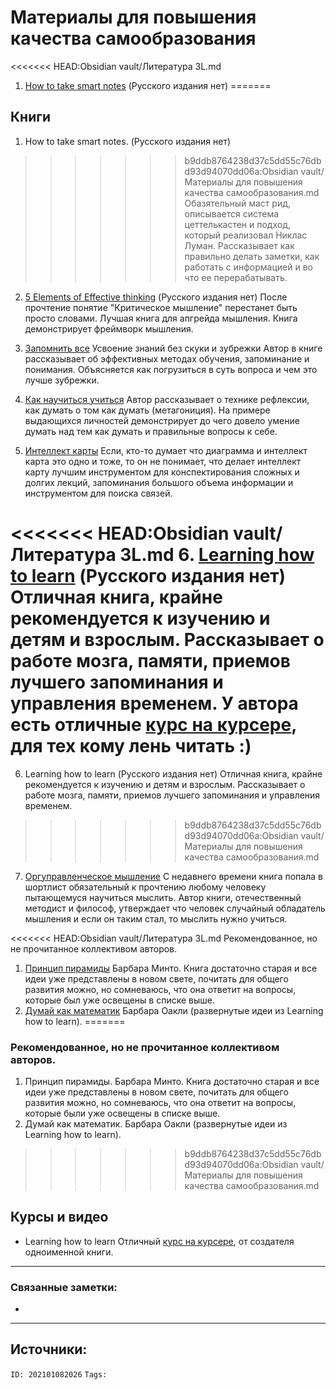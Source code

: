 # Материалы для повышения качества самообразования

<<<<<<< HEAD:Obsidian vault/Литература 3L.md
1. [How to take smart notes](https://www.amazon.com/How-Take-Smart-Notes-Nonfiction-ebook/dp/B06WVYW33Y/ref=sr_1_1?crid=AII25HSF0J4V&dchild=1&keywords=how+to+take+smart+notes&qid=1610768325&sprefix=how+to+take%2Caps%2C298&sr=8-1) (Русского издания нет)
=======
## Книги
1. How to take smart notes. (Русского издания нет)
>>>>>>> b9ddb8764238d37c5dd55c76dbd93d94070dd06a:Obsidian vault/Материалы для повышения качества самообразования.md
Обазятельный маст рид, описывается система цеттелькастен и подход, который реализовал Никлас Луман. Рассказывает как правильно делать заметки, как работать с информацией и во что ее перерабатывать. 

2. [5 Elements of Effective thinking](https://www.amazon.com/5-Elements-Effective-Thinking/dp/0691156662/ref=sr_1_1?crid=1FOP2DENQMX32&dchild=1&keywords=5+elements+of+effective+thinking&qid=1610768359&sprefix=5+elements%2Caps%2C260&sr=8-1) (Русского издания нет)
После прочтение понятие "Критическое мышление" перестанет быть просто словами. Лучшая книга для апгрейда мышления. Книга демонстрирует фреймворк мышления.

3. [Запомнить все](https://www.litres.ru/genri-rediger/zapomnit-vse-usvoenie-znaniy-bez-skuki-i-zubrezhki/) Усвоение знаний без скуки и зубрежки
Автор в книге рассказывает об эффективных методах обучения, запоминание и понимания. Объясняется как погрузиться в суть вопроса и чем это лучше зубрежки.

4. [Как научиться учиться](https://www.litres.ru/ulrih-bozer/kak-nauchitsya-uchitsya/)
Автор рассказывает о технике рефлексии, как думать о том как думать (метагониция). На примере выдающихся личностей демонстрирует до чего довело умение думать над тем как думать и правильные вопросы к себе.

5. [Интеллект карты](https://www.litres.ru/toni-buzen/intellekt-karty/)
Если, кто-то думает что диаграмма и интеллект карта это одно и тоже, то он не понимает, что делает интеллект карту лучшим инструментом для конспектирования сложных и долгих лекций, запоминания большого объема информации и инструментом для поиска связей.

<<<<<<< HEAD:Obsidian vault/Литература 3L.md
6. [Learning how to learn](https://www.amazon.com/Learning-How-Learn-Spending-Studying/dp/0143132547/ref=sr_1_1?crid=36H04PA7TFMQV&dchild=1&keywords=learning+how+to+learn&qid=1610768637&sprefix=learning+how+to%2Caps%2C267&sr=8-1) (Русского издания нет)
Отличная книга, крайне рекомендуется к изучению и детям и взрослым. Рассказывает о работе мозга, памяти, приемов лучшего запоминания и управления временем. У автора есть отличные [курс на курсере](https://www.coursera.org/learn/learning-how-to-learn), для тех кому лень читать :)
=======
6. Learning how to learn (Русского издания нет)
Отличная книга, крайне рекомендуется к изучению и детям и взрослым. Рассказывает о работе мозга, памяти, приемов лучшего запоминания и управления временем. 
>>>>>>> b9ddb8764238d37c5dd55c76dbd93d94070dd06a:Obsidian vault/Материалы для повышения качества самообразования.md

7. [Оргуправленческое мышление](https://www.litres.ru/georgiy-schedrovickiy/orgupravlencheskoe-myshlenie-ideologiya-metodologiya-tehnologiya/)
С недавнего времени книга попала в шортлист обязательный к прочтению любому человеку пытающемуся научиться мыслить. Автор книги, отечественный методист и философ, утверждает что человек случайный обладатель мышления и если он таким стал, то мыслить нужно учиться.

<<<<<<< HEAD:Obsidian vault/Литература 3L.md
Рекомендованное, но не прочитанное коллективом авторов.
1. [Принцип пирамиды](https://www.litres.ru/barbara-minto/princip-piramidy-minto-r-zolotye-pravila-myshleniya-delovogo/) Барбара Минто.
Книга достаточно старая и все идеи уже представлены в новом свете, почитать для общего развития можно, но сомневаюсь, что она ответит на вопросы, которые был уже освещены в списке выше.
3. [Думай как математик](https://www.litres.ru/barbara-oakli/dumay-kak-matematik-kak-reshat-lubye-zadachi-bystree-i-effektivnee/) Барбара Оакли (развернутые идеи из Learning how to learn).
=======
### Рекомендованное, но не прочитанное коллективом авторов.
1. Принцип пирамиды. Барбара Минто.
Книга достаточно старая и все идеи уже представлены в новом свете, почитать для общего развития можно, но сомневаюсь, что она ответит на вопросы, которые были уже освещены в списке выше.
3. Думай как математик. Барбара Оакли (развернутые идеи из Learning how to learn).
>>>>>>> b9ddb8764238d37c5dd55c76dbd93d94070dd06a:Obsidian vault/Материалы для повышения качества самообразования.md


## Курсы и видео
- Learning how to learn 
Отличный [курс на курсере](https://www.coursera.org/learn/learning-how-to-learn), от создателя одноименной книги.

---
### Связанные заметки:
- 

---
**Источники**: 
- 

`ID: 202101082026`
`Tags:` 
